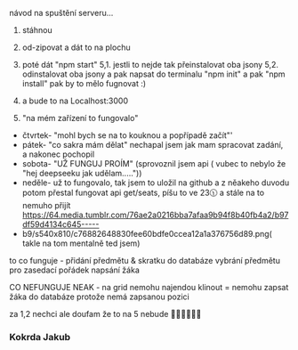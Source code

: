 návod na spuštění serveru...

1. stáhnou
2. od-zipovat a dát to na plochu



5.  poté dát "npm start"
     5,1. jestli to nejde tak přeinstalovat oba jsony
        5,2. odinstalovat oba jsony a pak napsat do terminalu "npm init" a pak "npm install" pak by to mělo fugnovat :)
7.  a bude to na Localhost:3000
8.  "na mém zařízení to fungovalo"



- čtvrtek- "mohl bych se na to kouknou a popřípadě začít"'
- pátek- "co sakra mám dělat" nechapal jsem jak mam spracovat zadání, a nakonec pochopil
- sobota- "UŽ FUNGUJ PROÍM" (sprovoznil jsem api ( vubec to nebylo že "hej deepseeku jak udělam....."))
- neděle- už to fungovalo, tak jsem to uložil na github a z něakeho duvodu potom přestal fungovat api get/seats, píšu to ve 23🕦 a stále na to nemuho přijít https://64.media.tumblr.com/76ae2a0216bba7afaa9b94f8b40fb4a2/b97df59d4134c645----- 
- b9/s540x810/c76882648830fee60bdfe0ccea12a1a376756d89.png( takle na tom mentalně ted jsem)


to co funguje -
přidání předmětu & skratku do databáze
vybrání předmětu pro zasedací pořádek
napsání žáka

CO NEFUNGUJE NEAK -
na grid nemohu najendou klinout = nemohu zapsat žáka do databáze protože nemá zapsanou pozici



za 1,2 nechci ale doufam že to na 5 nebude 🙏🙏😭😭🥀🥀

### Kokrda Jakub                                                      
